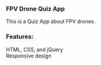 ### FPV Drone Quiz App
This is a Quiz App about FPV drones. 

### Features:
HTML, CSS, and jQuery <br>
Responsive design
